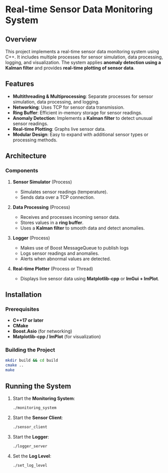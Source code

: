 # Real-time Sensor Data Monitoring System

## Overview
This project implements a real-time sensor data monitoring system using C++. It includes multiple processes for sensor simulation, data processing, logging, and visualization. The system applies **anomaly detection using a Kalman filter** and provides **real-time plotting of sensor data**.

## Features
- **Multithreading & Multiprocessing**: Separate processes for sensor simulation, data processing, and logging.
- **Networking**: Uses TCP for sensor data transmission.
- **Ring Buffer**: Efficient in-memory storage for sensor readings.
- **Anomaly Detection**: Implements a **Kalman filter** to detect unusual sensor readings.
- **Real-time Plotting**: Graphs live sensor data.
- **Modular Design**: Easy to expand with additional sensor types or processing methods.

## Architecture
### Components
1. **Sensor Simulator** (Process)
   - Simulates sensor readings (temperature).
   - Sends data over a TCP connection.

2. **Data Processing** (Process)
   - Receives and processes incoming sensor data.
   - Stores values in a **ring buffer**.
   - Uses a **Kalman filter** to smooth data and detect anomalies.

3. **Logger** (Process)
   - Makes use of Boost MessageQueue to publish logs
   - Logs sensor readings and anomalies.
   - Alerts when abnormal values are detected.

4. **Real-time Plotter** (Process or Thread)
   - Displays live sensor data using **Matplotlib-cpp** or **ImGui + ImPlot**.

## Installation
### Prerequisites
- **C++17 or later**
- **CMake**
- **Boost.Asio** (for networking)
- **Matplotlib-cpp / ImPlot** (for visualization)

### Building the Project
```sh
mkdir build && cd build
cmake ..
make
```

## Running the System
1. Start the **Monitoring System**:
   ```sh
   ./monitoring_system
   ```
2. Start the **Sensor Client**:
   ```sh
   ./sensor_client
   ```
3. Start the **Logger**:
   ```sh
   ./logger_server
   ```
4. Set the **Log Level**:
   ```sh
   ./set_log_level
   ```


